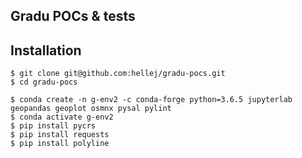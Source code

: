## Gradu POCs & tests

## Installation
```
$ git clone git@github.com:hellej/gradu-pocs.git
$ cd gradu-pocs

$ conda create -n g-env2 -c conda-forge python=3.6.5 jupyterlab geopandas geoplot osmnx pysal pylint
$ conda activate g-env2
$ pip install pycrs
$ pip install requests
$ pip install polyline
```
